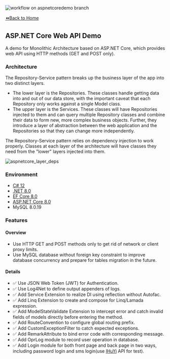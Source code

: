 ![workflow on aspnetcoredemo branch](https://github.com/Jocoboy/dotnet-demos/actions/workflows/dotnet.yml/badge.svg?branch=aspnetcoredemo)

[:rewind:Back to Home](https://github.com/Jocoboy/dotnet-demos/tree/master)

## ASP.NET Core Web API Demo

A demo for Monolithic Architecture based on ASP.NET Core, which provides web API using HTTP methods (GET and POST only).

### Architecture

The Repository-Service pattern breaks up the business layer of the app into two distinct layers. 
- The lower layer is the Repositories. These classes handle getting data into and out of our data store, with the important caveat that each Repository only works against a single Model class. 
- The upper layer is the Services. These classes will have Repositories injected to them and can query multiple Repository classes and combine their data to form new, more complex business objects. Further, they introduce a layer of abstraction between the web application and the Repositories so that they can change more independently.

The Repository-Service pattern relies on dependency injection to work properly. Classes at each layer of the architecture will have classes they need from the "lower" layers injected into them.

![aspnetcore_layer_deps](https://jocoboy.github.io/Hexo-Blog/2024/08/13/abp-and-ddd/aspnetcore_layer_deps.png)

### Environment

- [C# 12](https://learn.microsoft.com/zh-cn/dotnet/csharp/whats-new/csharp-12)
- [.NET 8.0](https://learn.microsoft.com/zh-cn/dotnet/core/whats-new/dotnet-8/overview) 
- [EF Core 8.0](https://learn.microsoft.com/zh-cn/ef/core/what-is-new/ef-core-8.0/whatsnew)
- [ASP.NET Core 8.0](https://learn.microsoft.com/zh-cn/aspnet/core/release-notes/aspnetcore-8.0?view=aspnetcore-8.0)
- MySQL 8.0.19

### Features

#### Overview 

- Use HTTP GET and POST methods only to get rid of network or client proxy limits.
- Use MySQL database without foreign key constraint to improve database concurrency and prepare for tables migration in the future.

#### Details

- :white_check_mark: Use JSON Web Token (JWT) for Authentication.
- :white_check_mark: Use Log4Net to define output appenders of logs.
- :white_check_mark: Add Service Extension to realize DI using reflection without Autofac.
- :white_check_mark: Add Linq Extension to create and compose for Linq/Lamada expression.
- :white_check_mark: Add ModelStateValidate Extension to intercept error and catch invalid fields of models directly before entering the method.
- :white_check_mark: Add RouteConvention to configure global routing prefix.
- :white_check_mark: Add CustomExceptionFilter to catch expected exceptions.
- :white_check_mark: Add RemarkAttribute to bind error code with corresponding message.
- :white_check_mark: Add OprLog module to record user operation in database.
- :white_check_mark: Add Login module for both front page and back page in two ways, including password login and sms login(use [IHuYi](https://www.ihuyi.com/) API for test).
